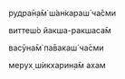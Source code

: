 рудра̄н̣а̄м̇ ш́ан̇караш́ ча̄сми

виттеш́о йакша-ракшаса̄м

васӯна̄м̇ па̄вакаш́ ча̄сми

мерух̣ ш́икхарин̣а̄м ахам